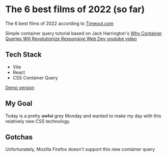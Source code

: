 # The 6 best films of 2022 (so far)

The 6 best films of 2022 according to [Timeout.com](https://www.timeout.com/film/the-best-films-of-2022-so-far)

Simple container query tutorial based on Jack Harrington's [Why Container Queries Will Revolutionize Responsive Web Dev youtube video](https://www.youtube.com/watch?v=ypN-Uwshc5M&ab_channel=JackHerrington)

## Tech Stack

- Vite
- React
- CSS Container Query

[Demo version](https://container-query-showcase.netlify.app/)

## My Goal

Today is a pretty ~~awful~~ grey Monday and wanted to make my day with this relatively new CSS technology.

## Gotchas

Unfortunately, Mozilla Firefox doesn't support this new container query
